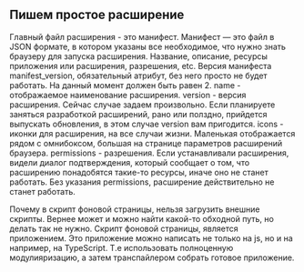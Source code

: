 ## Пишем простое расширение
Главный файл расширения - это манифест.
Манифест — это файл в JSON формате, в котором указаны все необходимое, что нужно знать браузеру для запуска расширения.
Название, описание, ресурсы приложения или расширения, разрешения, etc.
Версия манифеста manifest_version, обязательный атрибут, без него просто не будет работать. На данный момент должен быть равен 2.
name - отображаемое наименование расширения.
version - версия расширения. Сейчас случае задаем произвольно. Если планируете заняться разработкой расширений, рано или полздно, прийдется выпускать обновления, в этом случае version вам пригодится.
icons - иконки для расширения, на все случаи жизни. Маленькая отображается рядом с омнибоксом, большая на странице параметров расширений браузера.
permissions - разрешения. Если устанавливали расширения, видели диалог подтверждения, который сообщает о том, что расширению понадобятся такие-то ресурсы, иначе оно не станет работать. Без указания permissions, расширение действительно не станет работать.

Почему в скрипт фоновой страницы, нельзя загрузить внешние скрипты. Вернее может и можно найти какой-то обходной путь, но делать так не нужно. Скрипт фоновой страницы, является приложением. Это приложение можно написать не только на js, но и на например, на TypeScript. Т.е использовать полноценную модулияризацию, а затем транспайлером собрать готовое приложение.